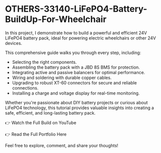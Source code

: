 # OTHERS-33140-LiFePO4-Battery-BuildUp-For-Wheelchair
In this project, I demonstrate how to build a powerful and efficient 24V LiFePO4 battery pack, ideal for powering electric wheelchairs or other 24V devices.

This comprehensive guide walks you through every step, including:

- Selecting the right components.
- Assembling the battery pack with a JBD 8S BMS for protection.
- Integrating active and passive balancers for optimal performance.
- Wiring and soldering with durable copper cables.
- Upgrading to robust XT-60 connectors for secure and reliable connections.
- Installing a charge and voltage display for real-time monitoring.
  
Whether you're passionate about DIY battery projects or curious about LiFePO4 technology, this tutorial provides valuable insights into creating a safe, efficient, and long-lasting battery pack.


👉 Watch the Full Build on YouTube

👉 Read the Full Portfolio Here

Feel free to explore, comment, and share your thoughts!
